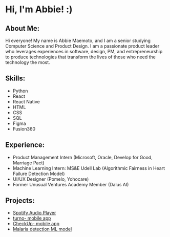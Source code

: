# Hi, I'm Abbie! :)

## About Me:
Hi everyone! My name is Abbie Maemoto, and I am a senior studying Computer Science and Product Design. I am a passionate product leader who leverages experiences in software, design, PM, and entrepreneurship to produce technologies that transform the lives of those who need the technology the most.

## Skills:
- Python
- React
- React Native
- HTML
- CSS
- SQL
- Figma
- Fusion360

## Experience:
- Product Management Intern (Microsoft, Oracle, Develop for Good, Marriage Pact)
- Machine Learning Intern: MS&E Udell Lab (Algorithmic Fairness in Heart Failure Detection Model)
- UI/UX Designer (Pomelo, Yohocare)
- Former Unusual Ventures Academy Member (Dalus AI)

## Projects:
- [Spotify Audio Player](https://github.com/abbiemaemoto/Spotify_audio_player)
- [turno- mobile app](https://github.com/abbiemaemoto/turno)
- [CheckUp- mobile app](https://github.com/abbiemaemoto/CheckUp)
- [Malaria detection ML model](https://github.com/abbiemaemoto/Malaria_Detection)



